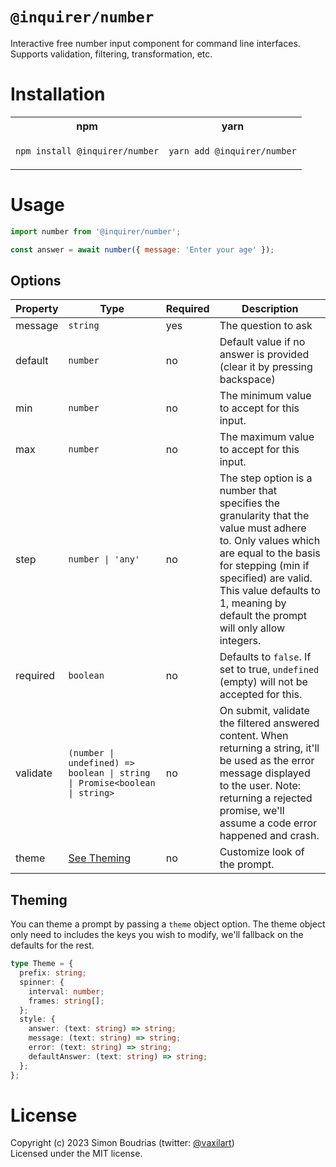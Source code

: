 # `@inquirer/number`

Interactive free number input component for command line interfaces. Supports validation, filtering, transformation, etc.

# Installation

<table>
<tr>
  <th>npm</th>
  <th>yarn</th>
</tr>
<tr>
<td>

```sh
npm install @inquirer/number
```

</td>
<td>

```sh
yarn add @inquirer/number
```

</td>
</tr>
</table>

# Usage

```js
import number from '@inquirer/number';

const answer = await number({ message: 'Enter your age' });
```

## Options

| Property | Type                                                                       | Required | Description                                                                                                                                                                                                                                                     |
| -------- | -------------------------------------------------------------------------- | -------- | --------------------------------------------------------------------------------------------------------------------------------------------------------------------------------------------------------------------------------------------------------------- |
| message  | `string`                                                                   | yes      | The question to ask                                                                                                                                                                                                                                             |
| default  | `number`                                                                   | no       | Default value if no answer is provided (clear it by pressing backspace)                                                                                                                                                                                         |
| min      | `number`                                                                   | no       | The minimum value to accept for this input.                                                                                                                                                                                                                     |
| max      | `number`                                                                   | no       | The maximum value to accept for this input.                                                                                                                                                                                                                     |
| step     | `number \| 'any'`                                                          | no       | The step option is a number that specifies the granularity that the value must adhere to. Only values which are equal to the basis for stepping (min if specified) are valid. This value defaults to 1, meaning by default the prompt will only allow integers. |
| required | `boolean`                                                                  | no       | Defaults to `false`. If set to true, `undefined` (empty) will not be accepted for this.                                                                                                                                                                         |
| validate | `(number \| undefined) => boolean \| string \| Promise<boolean \| string>` | no       | On submit, validate the filtered answered content. When returning a string, it'll be used as the error message displayed to the user. Note: returning a rejected promise, we'll assume a code error happened and crash.                                         |
| theme    | [See Theming](#Theming)                                                    | no       | Customize look of the prompt.                                                                                                                                                                                                                                   |

## Theming

You can theme a prompt by passing a `theme` object option. The theme object only need to includes the keys you wish to modify, we'll fallback on the defaults for the rest.

```ts
type Theme = {
  prefix: string;
  spinner: {
    interval: number;
    frames: string[];
  };
  style: {
    answer: (text: string) => string;
    message: (text: string) => string;
    error: (text: string) => string;
    defaultAnswer: (text: string) => string;
  };
};
```

# License

Copyright (c) 2023 Simon Boudrias (twitter: [@vaxilart](https://twitter.com/Vaxilart))<br/>
Licensed under the MIT license.
